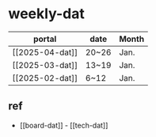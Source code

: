 
# weekly-dat

| portal          | date  | Month |
| --------------- | ----- | ----- |
| [[2025-04-dat]] | 20~26 | Jan.  |
| [[2025-03-dat]] | 13~19 | Jan.  |
| [[2025-02-dat]] | 6~12  | Jan.  |




## ref 

- [[board-dat]] - [[tech-dat]]